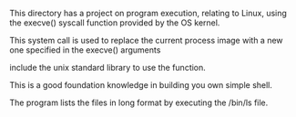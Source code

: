 This directory has a project on program execution, relating to Linux, using the execve() syscall function provided by the OS kernel. 

This system call is used to replace the current process image with a new one specified in the execve() arguments

include the unix standard library to use the function.

This is a good foundation knowledge in building you own simple shell.

The program lists the files in long format by executing the /bin/ls file.
